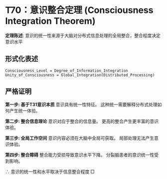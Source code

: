 # T70：意识整合定理 (Consciousness Integration Theorem)

**定理陈述**: 意识的统一性来源于大脑对分布式信息处理的全局整合，整合程度决定意识水平

## 形式化表述
```
Consciousness_Level = Degree_of_Information_Integration
Unity_of_Consciousness = Global_Integration(Distributed_Processing)
```

## 严格证明

**第一步: 基于T31意识本质**
意识具有统一性特征。
这种统一需要解释分布式处理如何产生统一体验。

**第二步: 整合信息理论**
意识对应于整合的信息量。
更高的整合产生更丰富的意识体验。

**第三步: 全局工作空间**
意识内容必须在大脑中全局可获取。
局部处理无法产生意识体验。

**第四步: 整合障碍**
整合能力受损导致意识水平下降。
分裂脑患者的意识统一性受到影响。

∴ 意识的统一性和水平取决于信息整合程度 □